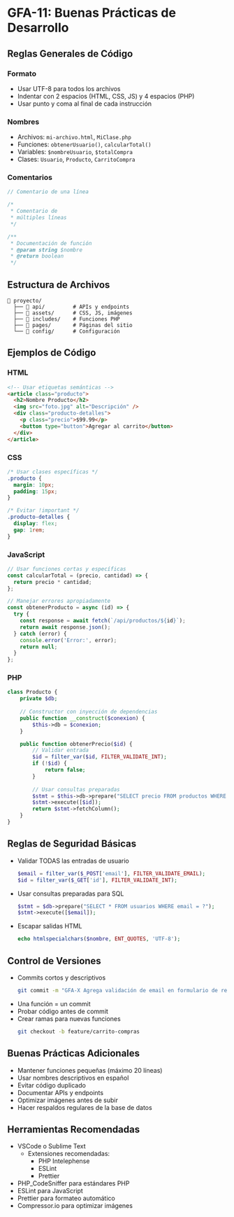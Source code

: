 # GFA-11: Buenas Prácticas de Desarrollo

## Reglas Generales de Código

### Formato
- Usar UTF-8 para todos los archivos
- Indentar con 2 espacios (HTML, CSS, JS) y 4 espacios (PHP)
- Usar punto y coma al final de cada instrucción

### Nombres
- Archivos: `mi-archivo.html`, `MiClase.php`
- Funciones: `obtenerUsuario()`, `calcularTotal()`
- Variables: `$nombreUsuario`, `$totalCompra`
- Clases: `Usuario`, `Producto`, `CarritoCompra`

### Comentarios
```php
// Comentario de una línea

/*
 * Comentario de
 * múltiples líneas
 */

/**
 * Documentación de función
 * @param string $nombre
 * @return boolean
 */
```

## Estructura de Archivos
```
📁 proyecto/
  ├── 📁 api/         # APIs y endpoints
  ├── 📁 assets/      # CSS, JS, imágenes
  ├── 📁 includes/    # Funciones PHP
  ├── 📁 pages/       # Páginas del sitio
  └── 📁 config/      # Configuración
```

## Ejemplos de Código

### HTML
```html
<!-- Usar etiquetas semánticas -->
<article class="producto">
  <h2>Nombre Producto</h2>
  <img src="foto.jpg" alt="Descripción" />
  <div class="producto-detalles">
    <p class="precio">$99.99</p>
    <button type="button">Agregar al carrito</button>
  </div>
</article>
```

### CSS
```css
/* Usar clases específicas */
.producto {
  margin: 10px;
  padding: 15px;
}

/* Evitar !important */
.producto-detalles {
  display: flex;
  gap: 1rem;
}
```

### JavaScript
```javascript
// Usar funciones cortas y específicas
const calcularTotal = (precio, cantidad) => {
  return precio * cantidad;
};

// Manejar errores apropiadamente
const obtenerProducto = async (id) => {
  try {
    const response = await fetch(`/api/productos/${id}`);
    return await response.json();
  } catch (error) {
    console.error('Error:', error);
    return null;
  }
};
```

### PHP
```php
class Producto {
    private $db;
    
    // Constructor con inyección de dependencias
    public function __construct($conexion) {
        $this->db = $conexion;
    }

    public function obtenerPrecio($id) {
        // Validar entrada
        $id = filter_var($id, FILTER_VALIDATE_INT);
        if (!$id) {
            return false;
        }
        
        // Usar consultas preparadas
        $stmt = $this->db->prepare("SELECT precio FROM productos WHERE id = ?");
        $stmt->execute([$id]);
        return $stmt->fetchColumn();
    }
}
```

## Reglas de Seguridad Básicas
- Validar TODAS las entradas de usuario
  ```php
  $email = filter_var($_POST['email'], FILTER_VALIDATE_EMAIL);
  $id = filter_var($_GET['id'], FILTER_VALIDATE_INT);
  ```
- Usar consultas preparadas para SQL
  ```php
  $stmt = $db->prepare("SELECT * FROM usuarios WHERE email = ?");
  $stmt->execute([$email]);
  ```
- Escapar salidas HTML
  ```php
  echo htmlspecialchars($nombre, ENT_QUOTES, 'UTF-8');
  ```

## Control de Versiones
- Commits cortos y descriptivos
  ```bash
  git commit -m "GFA-X Agrega validación de email en formulario de registro"
  ```
- Una función = un commit
- Probar código antes de commit
- Crear ramas para nuevas funciones
  ```bash
  git checkout -b feature/carrito-compras
  ```

## Buenas Prácticas Adicionales
- Mantener funciones pequeñas (máximo 20 líneas)
- Usar nombres descriptivos en español
- Evitar código duplicado
- Documentar APIs y endpoints
- Optimizar imágenes antes de subir
- Hacer respaldos regulares de la base de datos

## Herramientas Recomendadas
- VSCode o Sublime Text
  - Extensiones recomendadas:
    - PHP Intelephense
    - ESLint
    - Prettier
- PHP_CodeSniffer para estándares PHP
- ESLint para JavaScript
- Prettier para formateo automático
- Compressor.io para optimizar imágenes